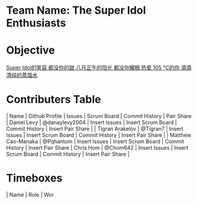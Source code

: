 # Team Name: The Super Idol Enthusiasts

# Objective
[Super Idol的笑容 都没你的甜 八月正午的阳光 都没你耀眼 热爱 105 °C的你 滴滴清纯的蒸馏水](https://www.youtube.com/watch?v=46pra8NwhzU)
# Contributers Table
| Name | Github Profile | Issues | Scrum Board | Commit History | Pair Share
| Daniel Levy | @danaylevy2004 | Insert Issues | Insert Scrum Board | Commit History | Insert Pair Share |
| Tigran Arakelov | @Tigran7 | Insert Issues | Insert Scrum Board | Commit History | Insert Pair Share |
| Matthew Cao-Manaka | @Pqhantom | Insert Issues | Insert Scrum Board | Commit History | Insert Pair Share
| Chris Hom | @Chom642 | Insert Issues | Insert Scrum Board | Commit History | Insert Pair Share |
# Timeboxes
| Name | Role | Wor
